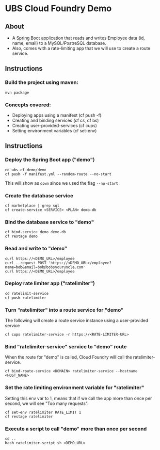 # UBS Cloud Foundry Demo

## About
- A Spring Boot application that reads and writes Employee data (id, name, email) to a MySQL/PostreSQL database.
- Also, comes with a rate-limiting app that we will use to create a route service.

## Instructions

### Build the project using maven:
```
mvn package
```

### Concepts covered:
- Deploying apps using a manifest (cf push -f)
- Creating and binding services (cf cs, cf bs)
- Creating user-provided-services (cf cups)
- Setting environment variables (cf set-env)

## Instructions

### Deploy the Spring Boot app ("demo")
```
cd ubs-cf-demo/demo
cf push -f manifest.yml --random-route --no-start
```

This will show as `down` since we used the flag `--no-start`

### Create the database service
```
cf marketplace | grep sql
cf create-service <SERVICE> <PLAN> demo-db
```

### Bind the database service to "demo"
```
cf bind-service demo demo-db
cf restage demo
```

### Read and write to "demo"
```
curl https://<DEMO_URL>/employee
curl --request POST 'https://<DEMO_URL>/employee?name=bob&email=bob@bobsyouruncle.com'
curl https://<DEMO_URL>/employee
```

### Deploy rate limiter app ("ratelimiter")
```
cd ratelimit-service
cf push ratelimiter
```

### Turn "ratelimiter" into a route service for "demo"
The following will create a route service instance using a user-provided service
```
cf cups ratelimiter-service -r https://<RATE-LIMITER-URL>
```

### Bind "ratelimiter-service" service to "demo" route
When the route for "demo" is called, Cloud Foundry will call the ratelimiter-service.
```
cf bind-route-service <DOMAIN> ratelimiter-service --hostname <HOST_NAME>
```

### Set the rate limiting environment variable for "ratelimiter"
Setting this env var to 1, means that if we call the app more than once per second, we will see "Too many requests".
```
cf set-env ratelimiter RATE_LIMIT 1
cf restage ratelimiter
```

### Execute a script to call "demo" more than once per second
```
cd ..
bash ratelimiter-script.sh <DEMO_URL>
```
